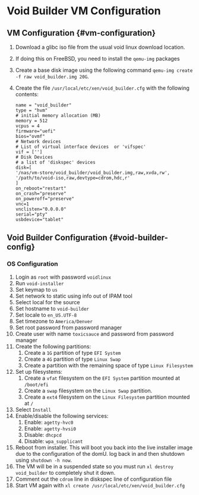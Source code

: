 # Void Builder VM Configuration

## VM Configuration {#vm-configuration}

1.	Download a glibc iso file from the usual void linux download location.
2.	If doing this on FreeBSD, you need to install the `qemu-img` packages
3.	Create a base disk image using the following command `qemu-img create -f
	raw void_builder.img 20G`.
4.	Create the file `/usr/local/etc/xen/void_builder.cfg` with the following
	contents:

	```config
	name = "void_builder"
	type = "hvm"
	# initial memory allocation (MB)
	memory = 512
	vcpus = 4
	firmware="uefi"
	bios="ovmf"
	# Network devices
	# List of virtual interface devices  or 'vifspec'
	vif = ['']
	# Disk Devices
	# a list of 'diskspec' devices
	disk=[
	'/nas/vm-store/void_builder/void_builder.img,raw,xvda,rw',
	'/path/to/void-iso,raw,devtype=cdrom,hdc,r'
	]
	on_reboot="restart"
	on_crash="preserve"
	on_poweroff="preserve"
	vnc=1
	vnclisten="0.0.0.0"
	serial="pty"
	usbdevice="tablet"
	```

## Void Builder Configuration {#void-builder-config}

### OS Configuration

1.	Login as `root` with password `voidlinux`
2.	Run `void-installer`
3.	Set keymap to `us`
4.	Set network to static using info out of IPAM tool
5.	Select local for the source
6.	Set hostname to `void-builder`
7.	Set locale to `en_US.UTF-8`
8.	Set timezone to `America/Denver`
9.	Set root password from password manager
10.	Create user with name `toxicsauce` and password from password manager
11.	Create the following partitions:
	1.	Create a `1G` partition of type `EFI System`
	2.	Create a `4G` partition of type `Linux Swap`
	3.	Create a partition with the remaining space of type `Linux Filesystem`
12.	Set up filesystems:
	1.	Create a `vfat` filesystem on the `EFI System` partition mounted at
		`/boot/efi`
	2.	Create a `swap` filesystem on the `Linux Swap` partition.
	3.	Create a `ext4` filesystem on the `Linux Filesystem` partition mounted
		at `/`
13.	Select `Install`
14.	Enable/disable the following services:
	1.	Enable: `agetty-hvc0`
	2.	Enable: `agetty-hvsi0`
	3.	Disable: `dhcpcd`
	4.	Disable: `wpa_supplicant`
15.	Reboot from installer. This will boot you back into the live installer
	image due to the configuration of the domU. log back in and then shutdown
	using `shutdown -h now`.
16.	The VM will be in a suspended state so you must run `xl destroy
	void_builder` to completely shut it down.
17.	Comment out the `cdrom` line in diskspec line of configuration file
18.	Start VM again with `xl create /usr/local/etc/xen/void_builder.cfg`
